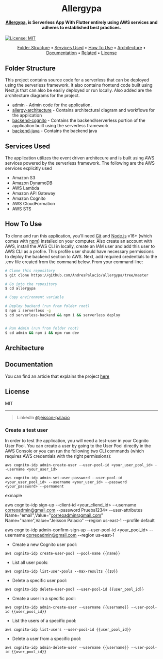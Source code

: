 <h1 align="center">
  Allergypa
  <br>
</h1>

<h4 align="center"><a href="#" target="_blank">Allergypa,</a> is Serverless App With Flutter entirely using AWS services and adheres to established best practices.</h4>

[![License: MIT](https://img.shields.io/badge/License-MIT-blue.svg)](https://opensource.org/licenses/MIT)

<p align="center">
 <a href="#folder-structure">Folder Structure</a> •
  <a href="#key-features">Services Used</a> •
  <a href="#how-to-use">How To Use</a> •
  <a href="#architecture">Architecture</a> •
  <a href="#documentation">Documentation</a> •
  <a href="#you-may-also-like">Related</a> •
  <a href="#license">License</a>
</p>

## Folder Structure
This project contains source code for a serverless that can be deployed using the serverless framework. It also contains frontend code built using Next.js that can also be easily deployed or run locally. Also added are the architecture diagrams for the project.

- [admin](https://github.com/AndresPalacio/allergypa/tree/master/admin) - Admin code for the application.
- [allergy-architecture](https://github.com/AndresPalacio/allergypa/tree/master/architecture) - Contains architectural diagram and workflows for the application
- [backend-cognito](https://github.com/AndresPalacio/allergypa/tree/master/serverless-new-backend) - Contains the backend/serverless portion of the application built using the serverless framework
- [backend-java](https://github.com/AndresPalacio/allergypa/tree/master/todo-rest-api) - Contains the backend java 

## Services Used

The application utilizes the event driven architecure and is built using AWS services powered by the serverless framework. The following are the AWS services explicitly used

- Amazon S3
- Amazon DynamoDB
- AWS Lambda
- Amazon API Gateway
- Amazon Cognito
- AWS CloudFormation
- AWS STS

## How To Use

To clone and run this application, you'll need [Git](https://git-scm.com) and [Node.js](https://nodejs.org/en/download/) v16+ (which comes with [npm](http://npmjs.com)) installed on your computer. Also create an account with AWS, install the AWS CLI in locally, create an IAM user and add this user to AWS CLI as a profile. This profile user should have necessary permissions to deploy the backend section to AWS. Next, add required credentials to the .env file created from the command below. From your command line:

```bash
# Clone this repository
$ git clone https://github.com/AndresPalacio/allergypa/tree/master

# Go into the repository
$ cd allergypa

# Copy environment variable

# Deploy backend (run from folder root)
$ npm i serverless -g
$ cd serverless-backend && npm i && serverless deploy


# Run Admin (run from folder root)
$ cd admin && npm i && npm run dev


```
## Architecture

## Documentation

You can find an article that explains the project [here](https://github.com/AndresPalacio/allergypa)


## License

MIT

---
> LinkedIn [@jeisson-palacio](https://www.linkedin.com/in/jeisson-palacio/)



### Create a test user
In order to test the application, you will need a test-user in your Cognito User Pool. You can create a user by going to the User Pool directly in the AWS Console or you can run the following two CLI commands (which requires AWS credentials with the right permissions):
```shell
aws cognito-idp admin-create-user --user-pool-id <your_user_pool_id> --username <your_user_id>
```
```shell
aws cognito-idp admin-set-user-password --user-pool-id <your_user_pool_id> --username <your_user_id> --password <your_password> --permanent
``` 

exmaple


aws cognito-idp sign-up --client-id <your_cliend_id> --username correoadmin@gmail.com --password Prueba1234* --user-attributes Name="email",Value="correoadmin@gmail.com" Name="name",Value="Jeisson Palacio" --region us-east-1 --profile default

aws cognito-idp admin-confirm-sign-up --user-pool-id <your_pool_id> --username correoadmin@gmail.com --region us-east-1

- Create a new Cognito user pool:

`aws cognito-idp create-user-pool --pool-name {{name}}`

- List all user pools:

`aws cognito-idp list-user-pools --max-results {{10}}`

- Delete a specific user pool:

`aws cognito-idp delete-user-pool --user-pool-id {{user_pool_id}}`

- Create a user in a specific pool:

`aws cognito-idp admin-create-user --username {{username}} --user-pool-id {{user_pool_id}}`

- List the users of a specific pool:

`aws cognito-idp list-users --user-pool-id {{user_pool_id}}`

- Delete a user from a specific pool:

`aws cognito-idp admin-delete-user --username {{username}} --user-pool-id {{user_pool_id}}`


